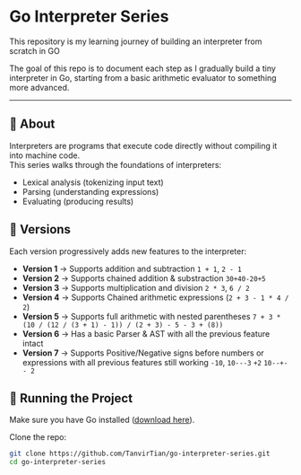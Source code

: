 # Go Interpreter Series

This repository is my learning journey of building an interpreter from scratch in GO

The goal of this repo is to document each step as I gradually build a tiny interpreter in Go, starting from a basic arithmetic evaluator to something more advanced.

---

## 📖 About
Interpreters are programs that execute code directly without compiling it into machine code.  
This series walks through the foundations of interpreters:

- Lexical analysis (tokenizing input text)  
- Parsing (understanding expressions)  
- Evaluating (producing results)  

## 📂 Versions
 Each version progressively adds new features to the interpreter:
  
- **Version 1** → Supports addition and subtraction `1 + 1`, `2 - 1`
- **Version 2** → Supports chained addition & substraction  `30+40-20+5`  
- **Version 3** → Supports multiplication and division `2 * 3`, `6 / 2`
- **Version 4** → Supports Chained arithmetic expressions (`2 + 3 - 1 * 4 / 2`)  
- **Version 5** → Supports full arithmetic with nested parentheses  `7 + 3 * (10 / (12 / (3 + 1) - 1)) / (2 + 3) - 5 - 3 + (8))`
-  **Version 6** →  Has a basic Parser & AST with all the  previous feature intact
- **Version 7** → Supports  Positive/Negative signs before numbers or expressions with all previous features still working `-10`, `10---3` `+2` `10--+-- 2`

## 🚀 Running the Project

Make sure you have Go installed ([download here](https://go.dev/dl/)).

Clone the repo:
```bash
git clone https://github.com/TanvirTian/go-interpreter-series.git
cd go-interpreter-series
```